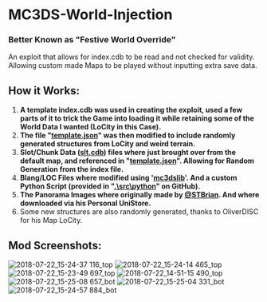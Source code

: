 # MC3DS-World-Injection
### Better Known as "Festive World Override"
An exploit that allows for index.cdb to be read and not checked for validity. Allowing custom made Maps to be played without inputting extra save data.

## How it Works:
1. **A template index.cdb was used in creating the exploit, used a few parts of it to trick the Game into loading it while retaining some of the World Data I wanted (LoCity in this Case).**
2. **The file "<ins>template.json</ins>" was then modified to include randomly generated structures from LoCity and weird terrain.**
3. **Slot/Chunk Data (<ins>slt.cdb</ins>) files where just brought over from the default map, and referenced in "<ins>template.json</ins>". Allowing for Random Generation from the index file.**
4. **Blang/LOC Files where modified using '[mc3dslib](https://github.com/Cracko298/mc3dslib)'. And a custom Python Script (provided in "<ins>.\src\python</ins>" on GitHub).**
5. **The Panorama Images where originally made by [@STBrian](https://github.com/STBrian). And where downloaded via his Personal UniStore.**
6. Some new structures are also randomly generated, thanks to OliverDISC for his Map LoCity.

## Mod Screenshots:
![2018-07-22_15-24-37 116_top](https://github.com/Cracko298/MC3DS-World-Injection/assets/78656905/bd8fec52-535c-42de-926c-a9629c50c234)
![2018-07-22_15-24-14 465_top](https://github.com/Cracko298/MC3DS-World-Injection/assets/78656905/2f0b4c1c-a643-47ee-988c-ff2ec30d9cbd)
![2018-07-22_15-23-49 697_top](https://github.com/Cracko298/MC3DS-World-Injection/assets/78656905/afe7b7ac-8046-49fe-ae7c-52410d14fbf5)
![2018-07-22_14-51-15 490_top](https://github.com/Cracko298/MC3DS-World-Injection/assets/78656905/63599b75-c1c3-4b1b-a851-85722cb1b7f1)
![2018-07-22_15-25-08 657_bot](https://github.com/Cracko298/MC3DS-World-Injection/assets/78656905/5e4b5470-0189-4a29-8903-7390e9c1af16)
![2018-07-22_15-25-04 331_bot](https://github.com/Cracko298/MC3DS-World-Injection/assets/78656905/4675f0f6-7d5b-4f94-ac7d-c584b3e28fec)
![2018-07-22_15-24-57 884_bot](https://github.com/Cracko298/MC3DS-World-Injection/assets/78656905/03fd8d40-be9b-4c2a-ba69-f2611f7db39b)
